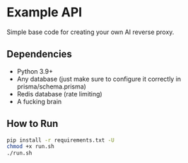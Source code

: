# Example API

Simple base code for creating your own AI reverse proxy.

## Dependencies

- Python 3.9+
- Any database (just make sure to configure it correctly in prisma/schema.prisma)
- Redis database (rate limiting)
- A fucking brain

## How to Run

```bash
pip install -r requirements.txt -U
chmod +x run.sh
./run.sh
```
